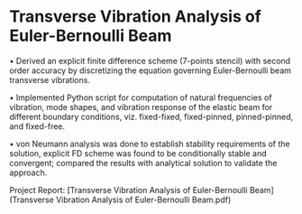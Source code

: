 # Transverse Vibration Analysis of Euler-Bernoulli Beam

• Derived an explicit finite difference scheme (7-points stencil) with second order accuracy by discretizing the equation governing Euler-Bernoulli beam transverse vibrations.

• Implemented Python script for computation of natural frequencies of vibration, mode shapes, and vibration response of the elastic beam for different boundary conditions, viz. fixed-fixed, fixed-pinned, pinned-pinned, and fixed-free.

• von Neumann analysis was done to establish stability requirements of the solution, explicit FD scheme was found to be conditionally stable and convergent; compared the results with analytical solution to validate the approach.


Project Report: [Transverse Vibration Analysis of Euler-Bernoulli Beam](Transverse Vibration Analysis of Euler-Bernoulli Beam.pdf)
